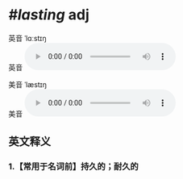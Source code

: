 # ***\#lasting*** adj
英音 ˈlɑːstɪŋ  
英音
<audio src="./media/lasting1_AAC.aac" controls="controls"></audio>

美音 ˈlæstɪŋ  
美音
<audio src="./media/lasting2_AAC.aac" controls="controls"></audio>



  

英文释义
---
### 1.**【常用于名词前】持久的；耐久的**  


